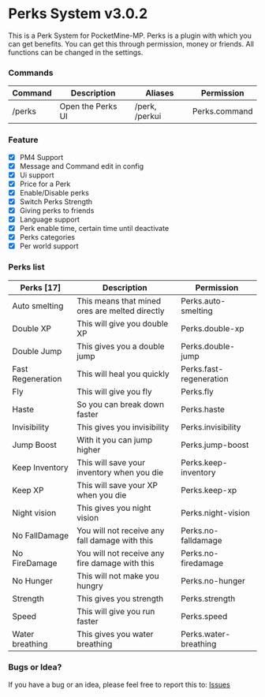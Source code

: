 # Perks System v3.0.2
This is a Perk System for PocketMine-MP.
Perks is a plugin with which you can get benefits. You can get this through permission, money or friends. All functions can be changed in the settings.

### Commands
| **Command** | **Description**   | **Aliases**    | **Permission**  |
|-------------|-------------------|----------------|-----------------|
| /perks      | Open the Perks UI | /perk, /perkui | Perks.command   |

### Feature
- [X] PM4 Support
- [X] Message and Command edit in config
- [X] Ui support
- [X] Price for a Perk
- [X] Enable/Disable perks
- [X] Switch Perks Strength
- [X] Giving perks to friends
- [X] Language support
- [X] Perk enable time, certain time until deactivate
- [X] Perks categories
- [X] Per world support

### Perks list
| **Perks [17]**      | **Description**                                | **Permission**          |
|---------------------|------------------------------------------------|-------------------------|
| Auto smelting       | This means that mined ores are melted directly | Perks.auto-smelting     |
| Double XP           | This will give you double XP                   | Perks.double-xp         |   
| Double Jump         | This gives you a double jump                   | Perks.double-jump       |  
| Fast Regeneration   | This will heal you quickly                     | Perks.fast-regeneration |
| Fly                 | This will give you fly                         | Perks.fly               |
| Haste               | So you can break down faster                   | Perks.haste             |
| Invisibility        | This gives you invisibility                    | Perks.invisibility      |
| Jump Boost          | With it you can jump higher                    | Perks.jump-boost        |
| Keep Inventory      | This will save your inventory when you die     | Perks.keep-inventory    |
| Keep XP             | This will save your XP when you die            | Perks.keep-xp           |
| Night vision        | This gives you night vision                    | Perks.night-vision      |
| No FallDamage       | You will not receive any fall damage with this | Perks.no-falldamage     |
| No FireDamage       | You will not receive any fire damage with this | Perks.no-firedamage     | 
| No Hunger           | This will not make you hungry                  | Perks.no-hunger         | 
| Strength            | This gives you strength                        | Perks.strength          | 
| Speed               | This will give you run faster                  | Perks.speed             | 
| Water breathing     | This gives you water breathing                 | Perks.water-breathing   |

### Bugs or Idea?
If you have a bug or an idea, please feel free to report this to: [Issues](https://github.com/FlxiBoy1313/Perks/issues/new)
